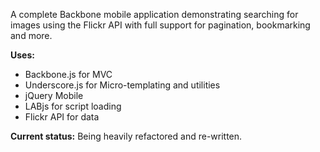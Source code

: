
A complete Backbone mobile application demonstrating searching for images using the Flickr API with full support for pagination, bookmarking and more.

**Uses:**
- Backbone.js for MVC
- Underscore.js for Micro-templating and utilities
- jQuery Mobile
- LABjs for script loading
- Flickr API for data


**Current status:**
Being heavily refactored and re-written. 